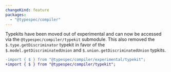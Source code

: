 ```yaml
---
changeKind: feature
packages:
  - "@typespec/compiler"
---
```


Typekits have been moved out of experimental and can now be accessed via the `@typespec/compiler/typekit` submodule.
This also removed the `$.type.getDiscriminator` typekit in favor of the `$.model.getDiscriminatedUnion` and `$.union.getDiscriminatedUnion`
typkits.

```diff
-import { $ } from "@typespec/compiler/experimental/typekit";
+import { $ } from "@typespec/compiler/typekit";
```
